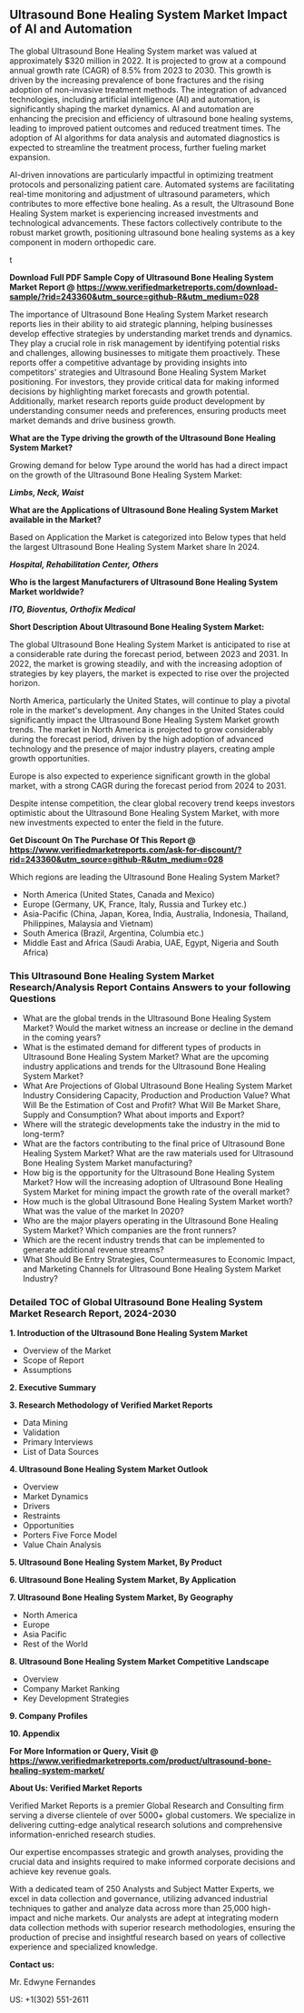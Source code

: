 <h2>Ultrasound Bone Healing System Market Impact of AI and Automation</h2><p>The global Ultrasound Bone Healing System market was valued at approximately $320 million in 2022. It is projected to grow at a compound annual growth rate (CAGR) of 8.5% from 2023 to 2030. This growth is driven by the increasing prevalence of bone fractures and the rising adoption of non-invasive treatment methods. The integration of advanced technologies, including artificial intelligence (AI) and automation, is significantly shaping the market dynamics. AI and automation are enhancing the precision and efficiency of ultrasound bone healing systems, leading to improved patient outcomes and reduced treatment times. The adoption of AI algorithms for data analysis and automated diagnostics is expected to streamline the treatment process, further fueling market expansion.</p><p>AI-driven innovations are particularly impactful in optimizing treatment protocols and personalizing patient care. Automated systems are facilitating real-time monitoring and adjustment of ultrasound parameters, which contributes to more effective bone healing. As a result, the Ultrasound Bone Healing System market is experiencing increased investments and technological advancements. These factors collectively contribute to the robust market growth, positioning ultrasound bone healing systems as a key component in modern orthopedic care.</p>t</p><p id="" class=""><strong>Download Full PDF Sample Copy of Ultrasound Bone Healing System Market Report @ <a href="https://www.verifiedmarketreports.com/download-sample/?rid=243360&utm_source=github-R&utm_medium=028" target="_blank">https://www.verifiedmarketreports.com/download-sample/?rid=243360&utm_source=github-R&utm_medium=028</a></strong></p><p>The importance of&nbsp;Ultrasound Bone Healing System Market research reports lies in their ability to aid strategic planning, helping businesses develop effective strategies by understanding market trends and dynamics. They play a crucial role in risk management by identifying potential risks and challenges, allowing businesses to mitigate them proactively. These reports offer a competitive advantage by providing insights into competitors' strategies and Ultrasound Bone Healing System Market positioning. For investors, they provide critical data for making informed decisions by highlighting market forecasts and growth potential. Additionally, market research reports guide product development by understanding consumer needs and preferences, ensuring products meet market demands and drive business growth.</p><p><strong>What are the&nbsp;Type driving the growth of the Ultrasound Bone Healing System Market?</strong></p><p id="" class="">Growing demand for below Type around the world has had a direct impact on the growth of the Ultrasound Bone Healing System Market:</p><em><strong>Limbs, Neck, Waist</strong></em></p><strong>What are the&nbsp;Applications&nbsp;of Ultrasound Bone Healing System Market available in the Market?</strong></p><p id="" class="">Based on Application the Market is categorized into Below types that held the largest Ultrasound Bone Healing System Market share In 2024.</p><em><strong>Hospital, Rehabilitation Center, Others</strong></em></p><strong>Who is the largest Manufacturers of Ultrasound Bone Healing System Market worldwide?</strong></p><p><em><strong>ITO, Bioventus, Orthofix Medical</strong></em></p><p id="" class=""><strong>Short Description About Ultrasound Bone Healing System Market:</strong></p><p>The global Ultrasound Bone Healing System Market is anticipated to rise at a considerable rate during the forecast period, between 2023 and 2031. In 2022, the market is growing steadily, and with the increasing adoption of strategies by key players, the market is expected to rise over the projected horizon.</p><p>North America, particularly the United States, will continue to play a pivotal role in the market's development. Any changes in the United States could significantly impact the Ultrasound Bone Healing System Market growth trends. The market in North America is projected to grow considerably during the forecast period, driven by the high adoption of advanced technology and the presence of major industry players, creating ample growth opportunities.</p><p>Europe is also expected to experience significant growth in the global market, with a strong CAGR during the forecast period from 2024 to 2031.</p><p>Despite intense competition, the clear global recovery trend keeps investors optimistic about the Ultrasound Bone Healing System Market, with more new investments expected to enter the field in the future.</p><p id="" class=""><strong>Get Discount On The Purchase Of This Report @ <a href="https://www.verifiedmarketreports.com/ask-for-discount/?rid=243360&utm_source=github-R&utm_medium=028" target="_blank">https://www.verifiedmarketreports.com/ask-for-discount/?rid=243360&utm_source=github-R&utm_medium=028</a></strong></p>Which regions are leading the Ultrasound Bone Healing System Market?</p><ul><li>North America (United States, Canada and Mexico)</li><li>Europe (Germany, UK, France, Italy, Russia and Turkey etc.)</li><li>Asia-Pacific (China, Japan, Korea, India, Australia, Indonesia, Thailand, Philippines, Malaysia and Vietnam)</li><li>South America (Brazil, Argentina, Columbia etc.)</li><li>Middle East and Africa (Saudi Arabia, UAE, Egypt, Nigeria and South Africa)</li></ul><h3 id="" class="">This Ultrasound Bone Healing System Market Research/Analysis Report Contains Answers to your following Questions</h3><ul><li>What are the global trends in the Ultrasound Bone Healing System Market? Would the market witness an increase or decline in the demand in the coming years?</li><li>What is the estimated demand for different types of products in Ultrasound Bone Healing System Market? What are the upcoming industry applications and trends for the Ultrasound Bone Healing System Market?</li><li>What Are Projections of Global Ultrasound Bone Healing System Market Industry Considering Capacity, Production and Production Value? What Will Be the Estimation of Cost and Profit? What Will Be Market Share, Supply and Consumption? What about imports and Export?</li><li>Where will the strategic developments take the industry in the mid to long-term?</li><li>What are the factors contributing to the final price of Ultrasound Bone Healing System Market? What are the raw materials used for Ultrasound Bone Healing System Market manufacturing?</li><li>How big is the opportunity for the Ultrasound Bone Healing System Market? How will the increasing adoption of Ultrasound Bone Healing System Market for mining impact the growth rate of the overall market?</li><li>How much is the global Ultrasound Bone Healing System Market worth? What was the value of the market In 2020?</li><li>Who are the major players operating in the Ultrasound Bone Healing System Market? Which companies are the front runners?</li><li>Which are the recent industry trends that can be implemented to generate additional revenue streams?</li><li>What Should Be Entry Strategies, Countermeasures to Economic Impact, and Marketing Channels for Ultrasound Bone Healing System Market Industry?</li></ul><h3 id="" class="">Detailed TOC of Global Ultrasound Bone Healing System Market Research Report, 2024-2030</h3><p id="" class=""><strong>1. Introduction of the Ultrasound Bone Healing System Market</strong></p><ul><li>Overview of the Market</li><li>Scope of Report</li><li>Assumptions</li></ul><p id="" class=""><strong>2. Executive Summary</strong></p><p id="" class=""><strong>3. Research Methodology of Verified Market Reports</strong></p><ul><li>Data Mining</li><li>Validation</li><li>Primary Interviews</li><li>List of Data Sources</li></ul><p id="" class=""><strong>4. Ultrasound Bone Healing System Market Outlook</strong></p><ul><li>Overview</li><li>Market Dynamics</li><li>Drivers</li><li>Restraints</li><li>Opportunities</li><li>Porters Five Force Model</li><li>Value Chain Analysis</li></ul><p id="" class=""><strong>5. Ultrasound Bone Healing System Market, By Product</strong></p><p id="" class=""><strong>6. Ultrasound Bone Healing System Market, By Application</strong></p><p id="" class=""><strong>7. Ultrasound Bone Healing System Market, By Geography</strong></p><ul><li>North America</li><li>Europe</li><li>Asia Pacific</li><li>Rest of the World</li></ul><p id="" class=""><strong>8. Ultrasound Bone Healing System Market Competitive Landscape</strong></p><ul><li>Overview</li><li>Company Market Ranking</li><li>Key Development Strategies</li></ul><p id="" class=""><strong>9. Company Profiles</strong></p><p id="" class=""><strong>10. Appendix</strong></p><p id="" class=""><strong>For More Information or Query, Visit @ <a href="https://www.verifiedmarketreports.com/product/ultrasound-bone-healing-system-market/" target="_blank">https://www.verifiedmarketreports.com/product/ultrasound-bone-healing-system-market/</a></strong></p><p id="" class=""><strong>About Us: Verified Market Reports</strong></p><p id="" class="">Verified Market Reports is a premier Global Research and Consulting firm serving a diverse clientele of over 5000+ global customers. We specialize in delivering cutting-edge analytical research solutions and comprehensive information-enriched research studies.</p><p id="" class="">Our expertise encompasses strategic and growth analyses, providing the crucial data and insights required to make informed corporate decisions and achieve key revenue goals.</p><p id="" class="">With a dedicated team of 250 Analysts and Subject Matter Experts, we excel in data collection and governance, utilizing advanced industrial techniques to gather and analyze data across more than 25,000 high-impact and niche markets. Our analysts are adept at integrating modern data collection methods with superior research methodologies, ensuring the production of precise and insightful research based on years of collective experience and specialized knowledge.</p><p id="" class=""><strong>Contact us:</strong></p><p id="" class="">Mr. Edwyne Fernandes</p><p id="" class="">US: +1(302) 551-2611</p>